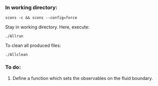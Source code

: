 ### In working directory:
    scons -c && scons --config=force

Stay in working directory. Here, execute:

    ./Allrun

To clean all produced files:

    ./Allclean

### To do:
1) Define a function which sets the observables on the fluid boundary.
